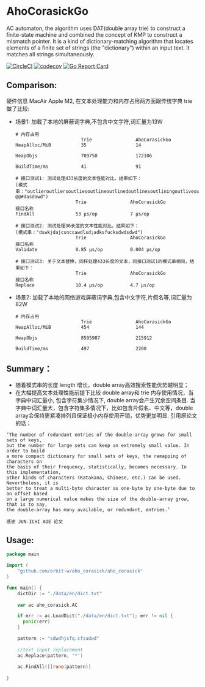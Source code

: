 # AhoCorasickGo
AC automaton, the algorithm uses DAT(double array trie) to construct a finite-state machine and combined the concept of KMP to construct a mismatch pointer.
It is a kind of dictionary-matching algorithm that locates elements of a finite set of strings (the "dictionary") within an input text. It matches all strings simultaneously.

[![CircleCI](https://dl.circleci.com/status-badge/img/gh/orbit-w/aho_corasick/tree/master.svg?style=svg)](https://dl.circleci.com/status-badge/redirect/gh/orbit-w/aho_corasick/tree/master)
[![codecov](https://codecov.io/gh/orbit-w/aho_corasick/graph/badge.svg?token=6LYVYO4EAL)](https://codecov.io/gh/orbit-w/aho_corasick)
[![Go Report Card](https://goreportcard.com/badge/github.com/orbit-w/aho_corasick)](https://goreportcard.com/report/github.com/orbit-w/aho_corasick)

## Comparison:
硬件信息 MacAir Apple M2, 在文本处理能力和内存占用两方面跟传统字典 trie 做了比较:

* 场景1: 加载了本地的屏蔽词字典,不包含中文字符,词汇量为13W
    
    ```
    # 内存占用
                            Trie                AhoCorasickGo
    HeapAlloc/MiB           35                  14
    
    HeapObjs                709750              172106
    
    BuildTime/ms            41                  91
    
    # 接口测试1: 测试处理433长度的文本性能对比，结果如下：
    (模式串："outlieroutliersoutliesoutlineoutlinedoutlinesoutliningoutliveoutliveddwoutliveroutliversoutlivesoutlivingoutlookoutlooksoutloveoutlovedoutlovesoutlovingoutlyingsdhwdhoutmansdhwdhoutmaneuverojhbdwoutmaneuveredshjdwdjoutmaneuveringsdjawhdoutmaneuversdwadadoutmannediwjdskjoutmanningkdfjjoutmanswundnoutmarchhjghcoutmarchedwsdoutmarcheswdwoutmarchinglksmcnskncwjfwajdmsdbwajdwakjdsjkdbaskdbakwdbkasbdakndbsnabdkwdbsandbsndbnv @@#dasdawd")
                          Trie                AhoCorasickGo
    接口名称
    FindAll               53 μs/op            7 μs/op
  
    # 接口测试2: 测试处理36长度的文本性能对比，结果如下：
    (模式串："dswkjdajcsnccawdlsd;adksfucksdwdsdwd")
                          Trie                AhoCorasickGo
    接口名称
    Validate              0.85 μs/op          0.004 μs/op
  
    # 接口测试3: 关于文本替换，同样处理433长度的文本，同接口测试1的模式串相同，结果如下：
                          Trie                AhoCorasickGo
    接口名称
    Replace               10.4 μs/op          4.7 μs/op
    ```
* 场景2: 加载了本地的网络游戏屏蔽词字典,包含中文字符,片假名等,词汇量为82W

    ```
    # 内存占用
                            Trie                AhoCorasickGo
    HeapAlloc/MiB           454                 144
    
    HeapObjs                8505987             215912
    
    BuildTime/ms            497                 2200
    ```

## Summary：
* 随着模式串的长度 length 增长，double array高效搜索性能优势越明显；
* 在大幅提高文本处理性能前提下比较 double array和 trie 内存使用情况，当字典中词汇量小, 包含字符集少情况下, double array会产生冗余空间条目.
当字典中词汇量大，包含字符集多情况下，比如包含片假名、中文等，double array会保持更紧凑排列且保证极小内存使用开销，优势更加明显.
引用原论文的话；
```
‘The number of redundant entries of the double-array grows for small sets of keys,
but the number for large sets can keep an extremely small value. In order to build
a more compact dictionary for small sets of keys, the remapping of characters on
the basis of their frequency, statistically, becomes necessary. In this implementation,
other kinds of characters (Katakana, Chinese, etc.) can be used. Nevertheless, it is
better to treat a multi-byte character as one-byte by one-byte due to an offset based
on a large numerical value makes the size of the double-array grow, that is to say,
the double-array has many available, or redundant, entries.’

感谢 JUN-ICHI AOE 论文
```

## Usage:
```go
package main

import (
	"github.com/orbit-w/aho_corasick/aho_corasick"
)

func main() {
    dictDir := "./data/en/dict.txt"
	
    var ac aho_corasick.AC

    if err := ac.LoadDict("./data/en/dict.txt"); err != nil {
      panic(err)
    }

    pattern := "sdwdhjsfq.cfsadwd"
  
    //text input replacement
    ac.Replace(pattern, '*')
  
    ac.FindAll([]rune(pattern))
	
}

```